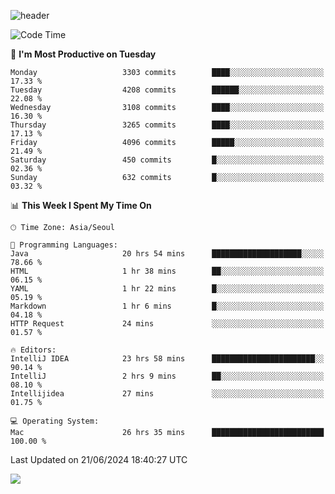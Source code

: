 ![header](https://capsule-render.vercel.app/api?type=Egg&color=timeAuto&height=300&section=header&text=PoPo&fontSize=90&animation=fadeIn)

  <!--START_SECTION:waka-->
![Code Time](http://img.shields.io/badge/Code%20Time-1%2C723%20hrs%2026%20mins-blue)

📅 **I'm Most Productive on Tuesday** 

```text
Monday                   3303 commits        ████░░░░░░░░░░░░░░░░░░░░░   17.33 % 
Tuesday                  4208 commits        ██████░░░░░░░░░░░░░░░░░░░   22.08 % 
Wednesday                3108 commits        ████░░░░░░░░░░░░░░░░░░░░░   16.30 % 
Thursday                 3265 commits        ████░░░░░░░░░░░░░░░░░░░░░   17.13 % 
Friday                   4096 commits        █████░░░░░░░░░░░░░░░░░░░░   21.49 % 
Saturday                 450 commits         █░░░░░░░░░░░░░░░░░░░░░░░░   02.36 % 
Sunday                   632 commits         █░░░░░░░░░░░░░░░░░░░░░░░░   03.32 % 
```


📊 **This Week I Spent My Time On** 

```text
🕑︎ Time Zone: Asia/Seoul

💬 Programming Languages: 
Java                     20 hrs 54 mins      ████████████████████░░░░░   78.66 % 
HTML                     1 hr 38 mins        ██░░░░░░░░░░░░░░░░░░░░░░░   06.15 % 
YAML                     1 hr 22 mins        █░░░░░░░░░░░░░░░░░░░░░░░░   05.19 % 
Markdown                 1 hr 6 mins         █░░░░░░░░░░░░░░░░░░░░░░░░   04.18 % 
HTTP Request             24 mins             ░░░░░░░░░░░░░░░░░░░░░░░░░   01.57 % 

🔥 Editors: 
IntelliJ IDEA            23 hrs 58 mins      ███████████████████████░░   90.14 % 
IntelliJ                 2 hrs 9 mins        ██░░░░░░░░░░░░░░░░░░░░░░░   08.10 % 
Intellijidea             27 mins             ░░░░░░░░░░░░░░░░░░░░░░░░░   01.75 % 

💻 Operating System: 
Mac                      26 hrs 35 mins      █████████████████████████   100.00 % 
```


 Last Updated on 21/06/2024 18:40:27 UTC
<!--END_SECTION:waka-->



<img src="https://capsule-render.vercel.app/api?type=Egg&color=timeAuto&height=300&section=footer&text=PoPo&fontSize=90&animation=fadeIn&reversal=true" />
